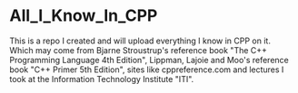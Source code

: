 # All_I_Know_In_CPP
This is a repo I created and will upload everything I know in CPP on it. Which may come from Bjarne Stroustrup's reference book "The C++ Programming Language 4th Edition", Lippman, Lajoie and Moo's reference book "C++ Primer 5th Edition", sites like cppreference.com and lectures I took at the Information Technology Institute "ITI".
